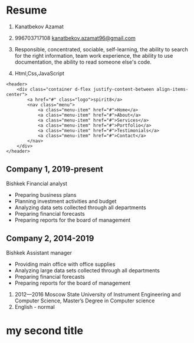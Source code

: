 # Resume
1. Kanatbekov Azamat 
1. 996703717108 kanatbekov.azamat96@gmail.com

1. Responsible, concentrated, sociable, self-learning, the ability to search for the right information, team work experience, the ability to use
 documentation, the ability to read someone else's code.
1. Html,Css,JavaScript
```
<header>
    <div class="container d-flex justify-content-between align-items-center">
        <a href="#" class="logo">spirit8</a>
        <nav class="menu">
            <a class="menu-item" href="#">Home</a>
            <a class="menu-item" href="#">About</a>
            <a class="menu-item" href="#">Services</a>
            <a class="menu-item" href="#">Portfolio</a>
            <a class="menu-item" href="#">Testimonials</a>
            <a class="menu-item" href="#">Contact</a>
        </nav>
    </div>
</header>
```
## Company 1, 2019-present
Bishkek
Financial analyst

* Preparing business plans
* Planning investment activities and budget
* Analyzing data sets collected through all departments
* Preparing financial forecasts
* Preparing reports for the board of management

## Company 2, 2014-2019
Bishkek
Assistant manager

* Providing main office with office supplies
* Analyzing large data sets collected through all departments
* Preparing financial forecasts
* Preparing reports for the board of management
1. 2012—2016 Moscow State University of Instrument Engineering and Computer Science,
 Master’s Degree in Computer science
1. English - normal
# my second title